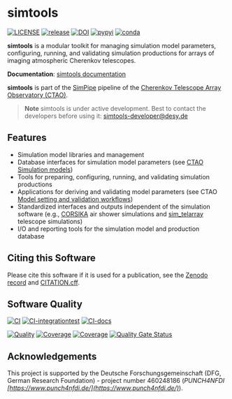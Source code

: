 # simtools

[![LICENSE](https://img.shields.io/badge/License-BSD_3--Clause-blue.svg)](https://github.com/gammasim/simtools/blob/main/LICENSE)
[![release](https://img.shields.io/github/v/release/gammasim/simtools)](https://github.com/gammasim/simtools/releases)
[![DOI](https://zenodo.org/badge/195011575.svg)](https://zenodo.org/badge/latestdoi/195011575)
[![pypyi](https://badge.fury.io/py/gammasimtools.svg)](https://badge.fury.io/py/gammasimtools)
[![conda](https://anaconda.org/conda-forge/gammasimtools/badges/version.svg)](https://anaconda.org/conda-forge/gammasimtools)

**simtools** is a modular toolkit for managing simulation model parameters, configuring, running, and validating simulation productions for arrays of imaging atmospheric Cherenkov telescopes.

**Documentation**: [simtools documentation](https://gammasim.github.io/simtools/)

**simtools** is part of the [SimPipe](http://cta-computing.gitlab-pages.cta-observatory.org/dpps/simpipe/simpipe/latest/) pipeline of the [Cherenkov Telescope Array Observatory (CTAO)](https://www.cta-observatory.org/).

> **Note**
> simtools is under active development.
> Best to contact the developers before using it: [simtools-developer@desy.de](mailto:simtools-developer@desy.de)

## Features

- Simulation model libraries and management
- Database interfaces for simulation model parameters (see [CTAO Simulation models](https://gitlab.cta-observatory.org/cta-science/simulations/simulation-model/simulation-models))
- Tools for preparing, configuring, running, and validating simulation productions
- Applications for deriving and validating model parameters (see CTAO [Model setting and validation workflows](https://gitlab.cta-observatory.org/cta-science/simulations/simulation-model/simulation-model-parameter-setting))
- Standardized interfaces and outputs independent of the simulation software (e.g., [CORSIKA](https://www.iap.kit.edu/corsika/) air shower simulations and [sim_telarray](https://www.mpi-hd.mpg.de/hfm/~bernlohr/sim_telarray/) telescope simulations)
- I/O and reporting tools for the simulation model and production database

## Citing this Software

Please cite this software if it is used for a publication, see the [Zenodo record](https://doi.org/10.5281/zenodo.6346696) and [CITATION.cff](https://github.com/gammasim/simtools/blob/main/CITATION.cff).

## Software Quality

[![CI](https://github.com/gammasim/simtools/actions/workflows/CI-unittests.yml/badge.svg)](https://github.com/gammasim/simtools/actions/workflows/CI-unittests.yml)
[![CI-integrationtest](https://github.com/gammasim/simtools/actions/workflows/CI-integrationtests.yml/badge.svg)](https://github.com/gammasim/simtools/actions/workflows/CI-integrationtests.yml)
[![CI-docs](https://github.com/gammasim/simtools/actions/workflows/CI-docs.yml/badge.svg)](https://github.com/gammasim/simtools/actions/workflows/CI-docs.yml)

[![Quality](https://app.codacy.com/project/badge/Grade/a3f19df7454844059341edd0769e02a7)](https://app.codacy.com/gh/gammasim/simtools/dashboard?utm_source=gh&utm_medium=referral&utm_content=&utm_campaign=Badge_grade)
[![Coverage](https://codecov.io/gh/gammasim/simtools/graph/badge.svg?token=AYAIRPARCH)](https://codecov.io/gh/gammasim/simtools)
[![Coverage](https://sonar-cta-dpps.zeuthen.desy.de/api/project_badges/measure?project=gammasim_simtools_AY_ssha9WiFxsX-2oy_w&metric=coverage&token=sqb_ef68b705c0bc7f9800f4ff3f087f1d7f7471ff0e)](https://sonar-cta-dpps.zeuthen.desy.de/dashboard?id=gammasim_simtools_AY_ssha9WiFxsX-2oy_w)
[![Quality Gate Status](https://sonar-cta-dpps.zeuthen.desy.de/api/project_badges/measure?project=gammasim_simtools_AY_ssha9WiFxsX-2oy_w&metric=alert_status&token=sqb_ef68b705c0bc7f9800f4ff3f087f1d7f7471ff0e)](https://sonar-cta-dpps.zeuthen.desy.de/dashboard?id=gammasim_simtools_AY_ssha9WiFxsX-2oy_w)

## Acknowledgements

This project is supported by the Deutsche Forschungsgemeinschaft (DFG, German Research Foundation) - project number 460248186 (*PUNCH4NFDI [https://www.punch4nfdi.de/](https://www.punch4nfdi.de/)*).
